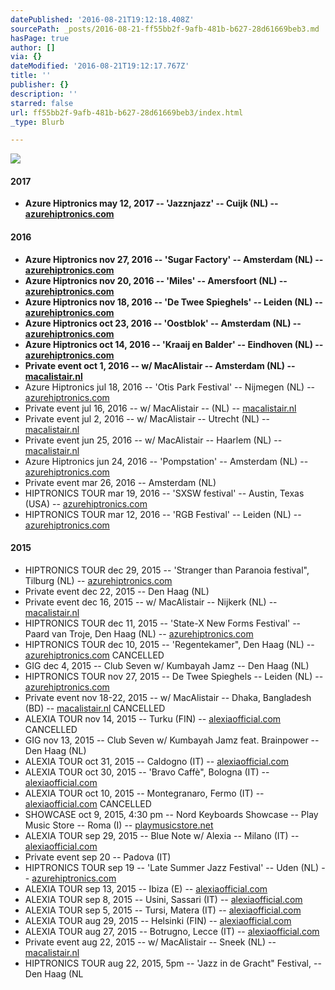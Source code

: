 ```yaml
---
datePublished: '2016-08-21T19:12:18.408Z'
sourcePath: _posts/2016-08-21-ff55bb2f-9afb-481b-b627-28d61669beb3.md
hasPage: true
author: []
via: {}
dateModified: '2016-08-21T19:12:17.767Z'
title: ''
publisher: {}
description: ''
starred: false
url: ff55bb2f-9afb-481b-b627-28d61669beb3/index.html
_type: Blurb

---
```

![](https://the-grid-user-content.s3-us-west-2.amazonaws.com/be05afac-67cc-48f3-8ee7-cf35b219bae9.jpg)

#### 2017

* **Azure Hiptronics may 12, 2017 -- 'Jazznjazz' -- Cuijk (NL) -- [azurehiptronics.com][0]**

#### 2016

* **Azure Hiptronics nov 27, 2016 -- 'Sugar Factory' -- Amsterdam (NL) -- [azurehiptronics.com][0]**
* **Azure Hiptronics nov 20, 2016 -- 'Miles' -- Amersfoort (NL) -- [azurehiptronics.com][0]**
* **Azure Hiptronics nov 18, 2016 -- 'De Twee Spieghels' -- Leiden (NL) -- [azurehiptronics.com][0]**
* **Azure Hiptronics oct 23, 2016 -- 'Oostblok' -- Amsterdam (NL) -- [azurehiptronics.com][0]**
* **Azure Hiptronics oct 14, 2016 -- 'Kraaij en Balder' -- Eindhoven (NL) -- [azurehiptronics.com][0]**
* **Private event oct 1, 2016 -- w/ MacAlistair -- Amsterdam (NL) -- [macalistair.nl][1]**
* Azure Hiptronics jul 18, 2016 -- 'Otis Park Festival' -- Nijmegen (NL) -- [azurehiptronics.com][0]
* Private event jul 16, 2016 -- w/ MacAlistair -- (NL) -- [macalistair.nl][1]
* Private event jul 2, 2016 -- w/ MacAlistair -- Utrecht (NL) -- [macalistair.nl][1]
* Private event jun 25, 2016 -- w/ MacAlistair -- Haarlem (NL) -- [macalistair.nl][1]
* Azure Hiptronics jun 24, 2016 -- 'Pompstation' -- Amsterdam (NL) -- [azurehiptronics.com][0]
* Private event mar 26, 2016 -- Amsterdam (NL)
* HIPTRONICS TOUR mar 19, 2016 -- 'SXSW festival' -- Austin, Texas (USA) -- [azurehiptronics.com][0]
* HIPTRONICS TOUR mar 12, 2016 -- 'RGB Festival' -- Leiden (NL) -- [azurehiptronics.com][0]

#### 2015

* HIPTRONICS TOUR dec 29, 2015 -- 'Stranger than Paranoia festival", Tilburg (NL) -- [azurehiptronics.com][0]
* Private event dec 22, 2015 -- Den Haag (NL)
* Private event dec 16, 2015 -- w/ MacAlistair -- Nijkerk (NL) -- [macalistair.nl][1]
* HIPTRONICS TOUR dec 11, 2015 -- 'State-X New Forms Festival' -- Paard van Troje, Den Haag (NL) -- [azurehiptronics.com][0]
* HIPTRONICS TOUR dec 10, 2015 -- 'Regentekamer", Den Haag (NL) -- [azurehiptronics.com][0] CANCELLED
* GIG dec 4, 2015 -- Club Seven w/ Kumbayah Jamz -- Den Haag (NL)
* HIPTRONICS TOUR nov 27, 2015 -- De Twee Spieghels -- Leiden (NL) -- [azurehiptronics.com][0]
* Private event nov 18-22, 2015 -- w/ MacAlistair -- Dhaka, Bangladesh (BD) -- [macalistair.nl][1] CANCELLED
* ALEXIA TOUR nov 14, 2015 -- Turku (FIN) -- [alexiaofficial.com][2] CANCELLED
* GIG nov 13, 2015 -- Club Seven w/ Kumbayah Jamz feat. Brainpower -- Den Haag (NL)
* ALEXIA TOUR oct 31, 2015 -- Caldogno (IT) -- [alexiaofficial.com][2]
* ALEXIA TOUR oct 30, 2015 -- 'Bravo Caffè", Bologna (IT) -- [alexiaofficial.com][2]
* ALEXIA TOUR oct 10, 2015 -- Montegranaro, Fermo (IT) -- [alexiaofficial.com][2] CANCELLED
* SHOWCASE oct 9, 2015, 4:30 pm -- Nord Keyboards Showcase -- Play Music Store -- Roma (I) -- [playmusicstore.net][3]
* ALEXIA TOUR sep 29, 2015 -- Blue Note w/ Alexia -- Milano (IT) -- [alexiaofficial.com][2]
* Private event sep 20 -- Padova (IT)
* HIPTRONICS TOUR sep 19 -- 'Late Summer Jazz Festival' -- Uden (NL) -- [azurehiptronics.com][0]
* ALEXIA TOUR sep 13, 2015 -- Ibiza (E) -- [alexiaofficial.com][2]
* ALEXIA TOUR sep 8, 2015 -- Usini, Sassari (IT) -- [alexiaofficial.com][2]
* ALEXIA TOUR sep 5, 2015 -- Tursi, Matera (IT) -- [alexiaofficial.com][2]
* ALEXIA TOUR aug 29, 2015 -- Helsinki (FIN) -- [alexiaofficial.com][2]
* ALEXIA TOUR aug 27, 2015 -- Botrugno, Lecce (IT) -- [alexiaofficial.com][2]
* Private event aug 22, 2015 -- w/ MacAlistair -- Sneek (NL) -- [macalistair.nl][1]
* HIPTRONICS TOUR aug 22, 2015, 5pm -- 'Jazz in de Gracht" Festival, -- Den Haag (NL

[0]: http://www.azurehiptronics.com/
[1]: http://www.macalistair.nl/
[2]: http://www.alexiaofficial.com/
[3]: https://www.facebook.com/events/1479306422373349/